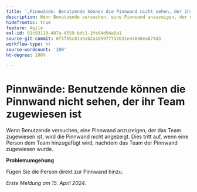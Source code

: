 ```yaml
---
title: '„Pinnwände: Benutzende können die Pinnwand nicht sehen, der ihr Team zugewiesen ist“'
description: Wenn Benutzende versuchen, eine Pinnwand anzuzeigen, der das Team zugewiesen ist, wird die Pinnwand nicht angezeigt. Dies tritt auf, wenn eine Person dem Team hinzugefügt wird, nachdem das Team der Pinnwand zugewiesen wurde.
hidefromtoc: true
feature: Agile
exl-id: 01c93110-407a-4559-bdc1-3fe04d94a8a1
source-git-commit: 0f3f85c81a9ab2a185977757031e44040ea074d3
workflow-type: ht
source-wordcount: '109'
ht-degree: 100%

---
```


# Pinnwände: Benutzende können die Pinnwand nicht sehen, der ihr Team zugewiesen ist

Wenn Benutzende versuchen, eine Pinnwand anzuzeigen, der das Team zugewiesen ist, wird die Pinnwand nicht angezeigt. Dies tritt auf, wenn eine Person dem Team hinzugefügt wird, nachdem das Team der Pinnwand zugewiesen wurde.

**Problemumgehung**

Fügen Sie die Person direkt zur Pinnwand hinzu.

_Erste Meldung am 15. April 2024._
